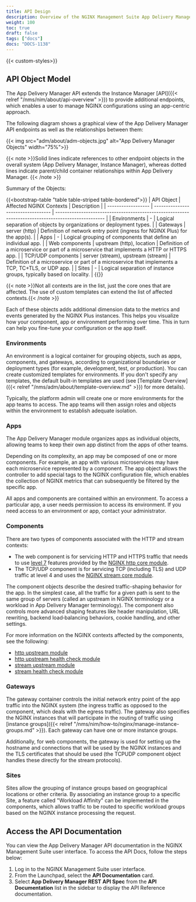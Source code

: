 ```yaml
---
title: API Design
description: Overview of the NGINX Management Suite App Delivery Manager module.
weight: 100
toc: true
draft: false
tags: ["docs"]
docs: "DOCS-1138"
---
```


{{< custom-styles>}}

## API Object Model

The App Delivery Manager API extends the Instance Manager [API]({{< relref "/nms/nim/about/api-overview" >}}) to provide additional endpoints, which enables a user to manage NGINX configurations using an app-centric approach.

The following diagram shows a graphical view of the App Delivery Manager API endpoints as well as the relationships between them:

{{< img src="adm/about/adm-objects.jpg" alt="App Delivery Manager Objects" width="75%">}}

{{< note >}}Solid lines indicate references to other endpoint objects in the overall system (App Delivery Manager, Instance Manager), whereas dotted lines indicate parent/child container relationships within App Delivery Manager. {{< /note >}}

Summary of the Objects:

{{<bootstrap-table "table table-striped table-bordered">}}
| API Object         | Affected NGINX Contexts            | Description                                                                                         |
| ------------------ | ---------------------------------- | --------------------------------------------------------------------------------------------------- |
| Environments       | -                                  | Logical separation of objects by organizations or deployment types.                                 |
| Gateways           | server (http)                      | Definition of network entry point (ingress for NGINX Plus) for the app(s).                              |
| Apps               | -                                  | Logical grouping of components that define an individual app.                                       |
| Web components     | upstream (http), location          | Definition of a microservice or part of a microservice that implements a HTTP or HTTPS app.         |
| TCP/UDP components | server (stream), upstream (stream) | Definition of a microservice or part of a microservice that implements a TCP, TC+TLS, or UDP app.   |
| Sites              | -                                  | Logical separation of instance groups, typically based on locality.                                 |
{{</bootstrap-table>}}

{{< note >}}Not all contexts are in the list, just the core ones that are affected. The use of custom templates can extend the list of affected contexts.{{< /note >}}

Each of these objects adds additional dimension data to the metrics and events generated by the NGINX Plus instances. This helps you visualize how your component, app or environment performing over time. This in turn can help you fine-tune your configuration or the app itself.

### Environments

An environment is a logical container for grouping objects, such as apps, components, and gateways, according to organizational boundaries or deployment types (for example, development, test, or production). You can create customized templates for environments. If you don't specify any templates, the default built-in templates are used (see [Template Overview]({{< relref "/nms/adm/about/template-overview.md" >}}) for more details).

Typically, the platform admin will create one or more environments for the app teams to access. The app teams will then assign roles and objects within the environment to establish adequate isolation.

### Apps

The App Delivery Manager module organizes apps as individual objects, allowing teams to keep their own app distinct from the apps of other teams.

Depending on its complexity, an app may be composed of one or more components. For example, an app with various microservices may have each microservice represented by a component. The app object allows the controller to add special tags to the NGINX configuration file, which enables the collection of NGINX metrics that can subsequently be filtered by the specific app.

All apps and components are contained within an environment. To access a particular app, a user needs permission to access its environment. If you need access to an environment or app, contact your administrator.

### Components

There are two types of components associated with the HTTP and stream contexts:

- The web component is for servicing HTTP and HTTPS traffic that needs to use [level 7](https://www.nginx.com/resources/glossary/layer-7-load-balancing/) features provided by the [NGINX http core module](https://nginx.org/en/docs/http/ngx_http_core_module.html).
- The TCP/UDP component is for servicing TCP (including TLS) and UDP traffic at level 4 and uses the [NGINX stream core module](https://nginx.org/en/docs/stream/ngx_stream_core_module.html).

The component objects describe the desired traffic-shaping behavior for the app. In the simplest case, all the traffic for a given path is sent to the same group of servers (called an upstream in NGINX terminology or a workload in App Delivery Manager terminology). The component also controls more advanced shaping features like header manipulation, URL rewriting, backend load‑balancing behaviors, cookie handling, and other settings.

For more information on the NGINX contexts affected by the components, see the following:

- [http upstream module](https://nginx.org/en/docs/http/ngx_http_upstream_module.html)
- [http upstream health check module](https://nginx.org/en/docs/http/ngx_http_upstream_hc_module.html)
- [stream upstream module](https://nginx.org/en/docs/stream/ngx_stream_upstream_module.html)
- [stream health check module](https://nginx.org/en/docs/stream/ngx_stream_upstream_hc_module.html)

### Gateways

The gateway container controls the initial network entry point of the app traffic into the NGINX system (the ingress traffic as opposed to the component, which deals with the egress traffic). The gateway also specifies the NGINX instances that will participate in the routing of traffic using [instance groups]({{< relref "/nms/nim/how-to/nginx/manage-instance-groups.md" >}}). Each gateway can have one or more instance groups.

Additionally, for web components, the gateway is used for setting up the hostname and connections that will be used by the NGINX instances and the TLS certificates that should be used (the TCPUDP component object handles these directly for the stream protocols).

### Sites

Sites allow the grouping of instance groups based on geographical locations or other criteria. By associating an instance group to a specific Site, a feature called "Workload Affinity" can be implemented in the components, which allows traffic to be routed to specific workload groups based on the NGINX instance processing the request.

## Access the API Documentation

You can view the App Delivery Manager API documentation in the NGINX Management Suite user interface. To access the API Docs, follow the steps below:

1. Log in to the NGINX Management Suite user interface.
1. From the Launchpad, select the **API Documentation** card.
1. Select **App Delivery Manager REST API Spec** from the **API Documentation** list in the sidebar to display the API Reference documentation.
